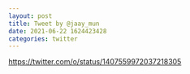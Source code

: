 ```yaml
--- 
layout: post 
title: Tweet by @jaay_mun 
date: 2021-06-22 1624423428 
categories: twitter 
--- 
```

https://twitter.com/o/status/1407559972037218305